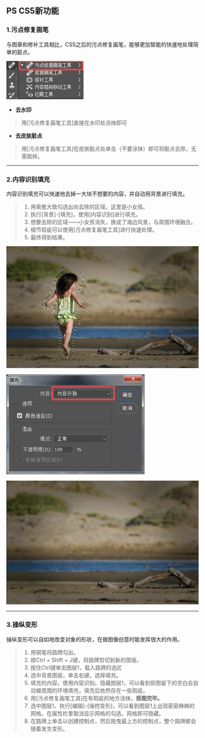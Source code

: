 ## PS CS5新功能

### 1.污点修复画笔

与图章和修补工具相比，CS5之后的污点修复画笔，能够更加智能的快速地处理简单的脏点。

![](/assets/污点修复画笔工具.jpg)

* **去水印**

> 用\[污点修复画笔工具\]直接在水印处涂抹即可

* **去皮肤脏点**

> 用\[污点修复画笔工具\]在皮肤脏点处单击（不要涂抹）即可将脏点去除，无需取样。

---

### 2.内容识别填充

内容识别填充可以快速地去掉一大块不想要的内容，并自动用背景进行填充。

> 1. 用索套大致勾选出向去除的区域，这里是小女孩。
> 2. 执行\[背景\]-\[填充\]，使用\[内容识别\]进行填充。
> 3. 想要去除的区域——小女孩消失，换成了海边风景，与周围环境融合。
> 4. 细节瑕疵可以使用\[污点修复画笔工具\]进行快速处理。
> 5. 最终得到结果。

![](/assets/内容识别填充1.jpg)

![](/assets/内容识别填充.jpg)

![](/assets/内容识别填充2.jpg)



---

### 3.操纵变形

操纵变形可以自如地改变对象的形状，在做图像创意时能发挥很大的作用。

> 1. 用钢笔将路牌勾出。
> 2. 按Ctrl + Shift + J键，将路牌剪切到新的图层。
> 3. 按住Ctrl键单击图层1，载入路牌的选区
> 4. 选中背景图层，单击右键，选择填充。
> 5. 填充的内容，使用内容识别。隐藏图层1，可以看到抠图留下的空白会自动被周围的环境填充，填充后依然存在一些瑕疵。
> 6. 用\[污点修复画笔工具\]在有瑕疵的地方涂抹，**抠图完毕。**
> 7. 选中图层1，执行\[编辑\]-\[操控变形\]，可以看到图层1上出现密密麻麻的 网格。在属性栏里取消显示网格的勾选，网格即可隐藏。
> 8. 在路牌上单击以创建控制点，然后拖曳最上方的控制点，整个路牌都会随着发生变形。





